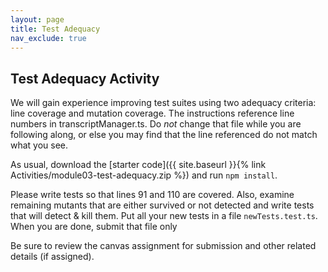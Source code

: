 ```yaml
---
layout: page
title: Test Adequacy
nav_exclude: true
---
```

## Test Adequacy Activity
We will gain experience improving test suites using two adequacy criteria: line coverage and mutation coverage. The instructions reference line numbers in transcriptManager.ts. Do *not* change that file while you are following along, or else you may find that the line referenced do not match what you see.

As usual, download the [starter code]({{ site.baseurl }}{% link Activities/module03-test-adequacy.zip %}) and run `npm install`.

Please write tests so that lines 91 and 110 are covered. Also, examine remaining mutants that are either survived or not detected and write tests that will detect & kill them. Put all your new tests in a file `newTests.test.ts`. When you are done, submit that file only

Be sure to review the canvas assignment for submission and other related details (if assigned).
